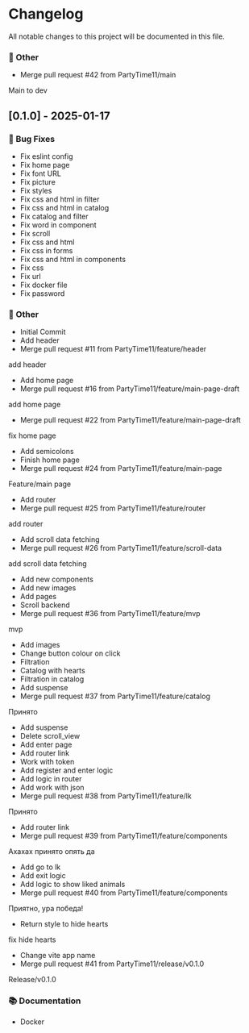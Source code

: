 # Changelog

All notable changes to this project will be documented in this file.

### 💼 Other

- Merge pull request #42 from PartyTime11/main

Main to dev

## [0.1.0] - 2025-01-17

### 🐛 Bug Fixes

- Fix eslint config
- Fix home page
- Fix font URL
- Fix picture
- Fix styles
- Fix css and html in filter
- Fix css and html in catalog
- Fix catalog and filter
- Fix word in component
- Fix scroll
- Fix css and html
- Fix css in forms
- Fix css and html in components
- Fix css
- Fix url
- Fix docker file
- Fix password

### 💼 Other

- Initial Commit
- Add header
- Merge pull request #11 from PartyTime11/feature/header

add header
- Add home page
- Merge pull request #16 from PartyTime11/feature/main-page-draft

add home page
- Merge pull request #22 from PartyTime11/feature/main-page-draft

fix home page
- Add semicolons
- Finish home page
- Merge pull request #24 from PartyTime11/feature/main-page

Feature/main page
- Add router
- Merge pull request #25 from PartyTime11/feature/router

add router
- Add scroll data fetching
- Merge pull request #26 from PartyTime11/feature/scroll-data

add scroll data fetching
- Add new components
- Add new images
- Add pages
- Scroll backend
- Merge pull request #36 from PartyTime11/feature/mvp

mvp
- Add images
- Change button colour on click
- Filtration
- Catalog with hearts
- Filtration in catalog
- Add suspense
- Merge pull request #37 from PartyTime11/feature/catalog

Принято
- Add suspense
- Delete scroll_view
- Add enter page
- Add router link
- Work with token
- Add register and enter logic
- Add logic in router
- Add work with json
- Merge pull request #38 from PartyTime11/feature/lk

Принято
- Add router link
- Merge pull request #39 from PartyTime11/feature/components

Ахахах принято опять да
- Add go to lk
- Add exit logic
- Add logic to show liked animals
- Merge pull request #40 from PartyTime11/feature/components

Приятно, ура победа!
- Return style to hide hearts

fix hide hearts
- Change vite app name
- Merge pull request #41 from PartyTime11/release/v0.1.0

Release/v0.1.0

### 📚 Documentation

- Docker

<!-- generated by git-cliff -->
